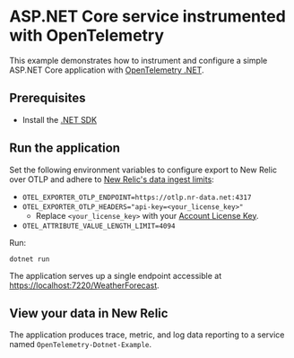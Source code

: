 # ASP.NET Core service instrumented with OpenTelemetry

This example demonstrates how to instrument and configure a simple ASP.NET Core
application with
[OpenTelemetry .NET](https://github.com/open-telemetry/opentelemetry-dotnet).

## Prerequisites

* Install the [.NET SDK](https://dotnet.microsoft.com/download)

## Run the application

Set the following environment variables to configure export to New Relic over OTLP and adhere to [New Relic's data ingest limits](https://docs.newrelic.com/docs/data-apis/manage-data/view-system-limits/#all_products):

* `OTEL_EXPORTER_OTLP_ENDPOINT=https://otlp.nr-data.net:4317`
* `OTEL_EXPORTER_OTLP_HEADERS="api-key=<your_license_key>"`
  * Replace `<your_license_key>` with your
    [Account License Key](https://one.newrelic.com/launcher/api-keys-ui.launcher).
* `OTEL_ATTRIBUTE_VALUE_LENGTH_LIMIT=4094`

Run:

```shell
dotnet run
```

The application serves up a single endpoint accessible at
[https://localhost:7220/WeatherForecast](https://localhost:7220/WeatherForecast).

## View your data in New Relic

The application produces trace, metric, and log data reporting to a service named `OpenTelemetry-Dotnet-Example`.
